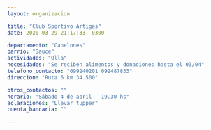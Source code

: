 ```yaml
---
layout: organizacion

title: "Club Sportivo Artigas"
date: 2020-03-29 21:17:33 -0300

departamento: "Canelones"
barrio: "Sauce"
actividades: "Olla"
necesidades: "Se reciben alimentos y donaciones hasta el 03/04"
telefono_contacto: "099240201 092487833"
direccion: "Ruta 6 km 34.500"

otros_contactos: ""
horario: "Sábado 4 de abril - 19.30 hs"
aclaraciones: "Llevar tupper"
cuenta_bancaria: ""

---
```


